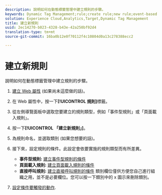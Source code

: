 ```yaml
---
description: 說明如何在動態標籤管理中建立規則的步驟。
keywords: Dynamic Tag Management;rule;create rule;new rule;event-based rule;page load rule;direct call rule
solution: Experience Cloud,Analytics,Target,Dynamic Tag Management
title: 建立新規則
uuid: 2ec14270-b023-4328-b43e-42a250bf92d4
translation-type: tm+mt
source-git-commit: 16ba0b12e0f70112f4c10804d0a13c278388ecc2

---
```



# 建立新規則

說明如何在動態標籤管理中建立規則的步驟。

1. [建立 Web 屬性](/help/implement/c-implement-with-dtm/t-create-web-property.md) (如果尚未這麼做的話)。
1. 在 Web 屬性中，按一下&#x200B;**[!UICONTROL 規則]**&#x200B;標籤。
1. 從左側導覽面板中選取您要建立的規則類型，例如「事件型規則」或「頁面載入規則」。
1. 按一下&#x200B;**[!UICONTROL 「建立新規則」]**。
1. 為規則命名，並選取類別 (如果您想要的話)。
1. 接下來，設定規則的條件。此設定會依要實施的規則類型而有所差異。

   * **事件型規則:** [建立事件型規則的條件](/help/implement/c-implement-with-dtm/c-rules/t-rules-event-conditions.md)
   * **頁面載入規則:** [建立頁面載入規則的條件](/help/implement/c-implement-with-dtm/c-rules/t-rules-page-conditions.md)
   * **直接呼叫規則:** [建立直接呼叫規則的條件](/help/implement/c-implement-with-dtm/c-rules/t-rules-direct-conditions.md)
   類別欄位僅供方便您自己進行組織之用，並不是必要欄位。您可以按一下類別中的 x 圖示來刪除類別。
1. [設定條件要觸發的動作](/help/implement/c-implement-with-dtm/c-rules/t-rules-actions.md).
